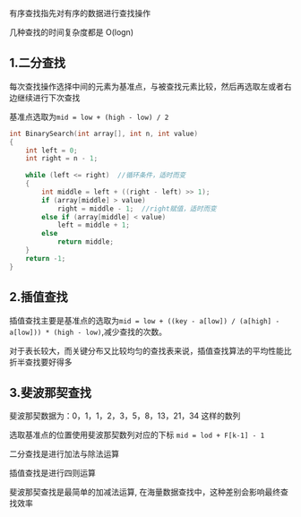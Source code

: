 有序查找指先对有序的数据进行查找操作



几种查找的时间复杂度都是 O(logn)

## 1.二分查找

每次查找操作选择中间的元素为基准点，与被查找元素比较，然后再选取左或者右边继续进行下次查找

基准点选取为`mid = low + (high - low) / 2`



```c
int BinarySearch(int array[], int n, int value)
{
    int left = 0;
    int right = n - 1;
    
    while (left <= right)  //循环条件，适时而变
    {
        int middle = left + ((right - left) >> 1);  
        if (array[middle] > value)
            right = middle - 1;  //right赋值，适时而变
        else if (array[middle] < value)
            left = middle + 1;
        else
            return middle;
    }
    return -1;
}
```



## 2.插值查找

插值查找主要是基准点的选取为`mid = low + ((key - a[low]) / (a[high] - a[low])) * (high - low)`,减少查找的次数。


对于表长较大，而关键分布又比较均匀的查找表来说，插值查找算法的平均性能比折半查找要好得多

## 3.斐波那契查找

斐波那契数据为：0，1，1，2，3，5，8，13，21，34 这样的数列

选取基准点的位置使用斐波那契数列对应的下标  `mid = lod + F[k-1] - 1`



二分查找是进行加法与除法运算

插值查找是进行四则运算

斐波那契查找是最简单的加减法运算, 在海量数据查找中，这种差别会影响最终查找效率